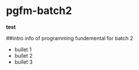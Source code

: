 # pgfm-batch2


**test**

##intro
info of programming fundemental for batch 2

- bullet 1
- bullet 2
- bullet 3
